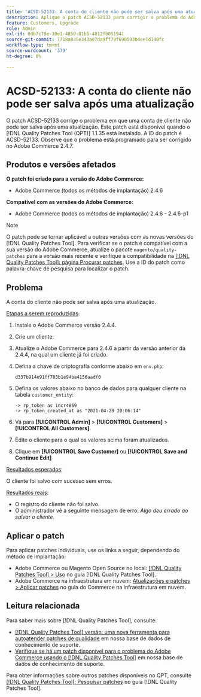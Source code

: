 ```yaml
---
title: 'ACSD-52133: A conta do cliente não pode ser salva após uma atualização'
description: Aplique o patch ACSD-52133 para corrigir o problema do Adobe Commerce em que uma conta de cliente não pode ser salva após uma atualização.
feature: Customers, Upgrade
role: Admin
exl-id: 0db7c79e-10e1-4850-81b5-4812fb051941
source-git-commit: 7718a835e343ae7da9ff79f690503b4ee1d140fc
workflow-type: tm+mt
source-wordcount: '379'
ht-degree: 0%

---
```


# ACSD-52133: A conta do cliente não pode ser salva após uma atualização

O patch ACSD-52133 corrige o problema em que uma conta de cliente não pode ser salva após uma atualização. Este patch está disponível quando o [!DNL Quality Patches Tool (QPT)] 1.1.35 está instalado. A ID do patch é ACSD-52133. Observe que o problema está programado para ser corrigido no Adobe Commerce 2.4.7.

## Produtos e versões afetados

**O patch foi criado para a versão do Adobe Commerce:**

* Adobe Commerce (todos os métodos de implantação) 2.4.6

**Compatível com as versões do Adobe Commerce:**

* Adobe Commerce (todos os métodos de implantação) 2.4.6 - 2.4.6-p1

>[!NOTE]
>
>O patch pode se tornar aplicável a outras versões com as novas versões do [!DNL Quality Patches Tool]. Para verificar se o patch é compatível com a sua versão do Adobe Commerce, atualize o pacote `magento/quality-patches` para a versão mais recente e verifique a compatibilidade na [[!DNL Quality Patches Tool]: página Procurar patches](https://experienceleague.adobe.com/tools/commerce-quality-patches/index.html?lang=pt-BR). Use a ID do patch como palavra-chave de pesquisa para localizar o patch.

## Problema

A conta do cliente não pode ser salva após uma atualização.

<u>Etapas a serem reproduzidas</u>:

1. Instale o Adobe Commerce versão 2.4.4.
1. Crie um cliente.
1. Atualize o Adobe Commerce para 2.4.6 a partir da versão anterior da 2.4.4, na qual um cliente já foi criado.
1. Defina a chave de criptografia conforme abaixo em `env.php`:

   `d337b914e91ff703b1e94ba4156aadf0`

1. Defina os valores abaixo no banco de dados para qualquer cliente na tabela `customer_entity`:

   ```
   -> rp_token as incr4869
   -> rp_token_created_at as "2021-04-29 20:06:14"
   ```

1. Vá para **[!UICONTROL Admin]** > **[!UICONTROL Customers]** > **[!UICONTROL All Customers]**.
1. Edite o cliente para o qual os valores acima foram atualizados.
1. Clique em **[!UICONTROL Save Customer]** ou **[!UICONTROL Save and Continue Edit]**

<u>Resultados esperados</u>:

O cliente foi salvo com sucesso sem erros.

<u>Resultados reais</u>:

* O registro do cliente não foi salvo.
* O administrador vê a seguinte mensagem de erro: *Algo deu errado ao salvar o cliente.*

## Aplicar o patch

Para aplicar patches individuais, use os links a seguir, dependendo do método de implantação:

* Adobe Commerce ou Magento Open Source no local: [[!DNL Quality Patches Tool] > Uso](https://experienceleague.adobe.com/docs/commerce-operations/tools/quality-patches-tool/usage.html?lang=pt-BR) no guia [!DNL Quality Patches Tool].
* Adobe Commerce na infraestrutura em nuvem: [Atualizações e patches > Aplicar patches](https://experienceleague.adobe.com/docs/commerce-cloud-service/user-guide/develop/upgrade/apply-patches.html?lang=pt-BR) no guia do Commerce na infraestrutura em nuvem.

## Leitura relacionada

Para saber mais sobre [!DNL Quality Patches Tool], consulte:

* [[!DNL Quality Patches Tool] versão: uma nova ferramenta para autoatender patches de qualidade](/help/announcements/adobe-commerce-announcements/magento-quality-patches-released-new-tool-to-self-serve-quality-patches.md) em nossa base de dados de conhecimento de suporte.
* [Verifique se há um patch disponível para o problema do Adobe Commerce usando o [!DNL Quality Patches Tool]](/help/support-tools/patches-available-in-qpt-tool/check-patch-for-magento-issue-with-magento-quality-patches.md) em nossa base de dados de conhecimento de suporte.

Para obter informações sobre outros patches disponíveis no QPT, consulte [[!DNL Quality Patches Tool]: Pesquisar patches](https://experienceleague.adobe.com/tools/commerce-quality-patches/index.html?lang=pt-BR) no guia [!DNL Quality Patches Tool].
